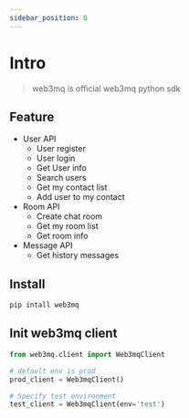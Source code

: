 ```yaml
---
sidebar_position: 0
---
```


# Intro

> web3mq is official web3mq python sdk

## Feature

- User API
    - User register
    - User login
    - Get User info
    - Search users
    - Get my contact list
    - Add user to my contact
- Room API
    - Create chat room
    - Get my room list
    - Get room info
- Message API
    - Get history messages

## Install

```bash
pip intall web3mq
```

## Init web3mq client

```python
from web3mq.client import Web3mqClient

# default env is prod
prod_client = Web3mqClient()

# Specify test environment
test_client = Web3mqClient(env='test')
```
